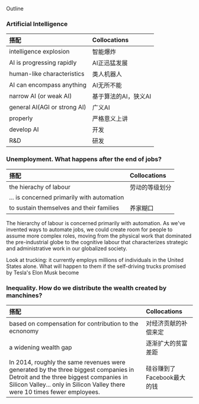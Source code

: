 Outline


### Artificial Intelligence
|搭配|Collocations|
|:-|:-|
|intelligence explosion|智能爆炸|
|AI is progressing rapidly |AI正迅猛发展|
|human-like characteristics|类人机器人|
|AI can encompass anything|AI无所不能|
|narrow AI (or weak AI)|基于算法的AI，狭义AI|
|general AI(AGI or strong AI)|广义AI|
|properly|严格意义上讲|
|develop AI|开发|
|R&D|研发|


### Unemployment. What happens after the end of jobs?
|搭配|Collocations|
|:-|:-|
|the hierachy of labour|劳动的等级划分|
|... is concerned primarily with automation||
|to sustain themselves and their families|养家糊口|

The hierarchy of labour is concerned primarily with automation. As we've invented ways to automate jobs, we could create room for people to assume more complex roles, moving from the physical work that dominated the pre-industrial globe to the cognitive labour that characterizes strategic and administrative work in our globalized society.

Look at trucking: it currently employs millions of individuals in the United States alone. What will happen to them if the self-driving trucks promised by Tesla's Elon Musk become

### Inequality. How do we distribute the wealth created by manchines?
|搭配|Collocations|
|:-|:-|
|based on compensation for contribution to the ecnonomy|对经济贡献的补偿来定|
|a widening wealth gap|逐渐扩大的贫富差距|
|In 2014, roughly the same revenues were generated by the three biggest companies in Detroit and the three biggest companies in Silicon Valley... only in Silicon Valley there were 10 times fewer employees. |硅谷赚到了Facebook最大的钱|

###

